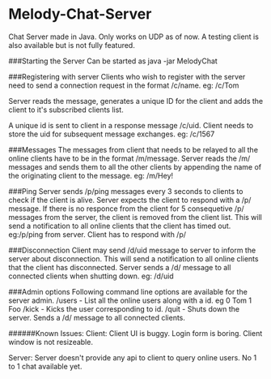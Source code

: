 # Melody-Chat-Server
Chat Server made in Java. Only works on UDP as of now.
A testing client is also available but is not fully featured.

###Starting the Server
Can be started as java -jar MelodyChat <port>

###Registering with server
Clients who wish to register with  the server need to  send a connection request in the format
/c/name.   eg: /c/Tom

Server reads the message, generates a unique ID for the client and adds the client to it's subscribed clients list.

A unique id is sent to client in a response message /c/uid. Client needs to store the uid for subsequent message exchanges.
eg: /c/1567

###Messages
The messages from client that needs to be relayed to all the online clients have to be in the format /m/message.
Server reads the /m/ messages and sends them to all the other clients by appending the name of the originating client
to the message.
eg: /m/Hey!

###Ping
Server sends /p/ping messages every 3 seconds to clients to check if the client is alive. Server expects the client to
respond with a /p/ message. If there is no responce from the client for 5 consequetive /p/ messages from the server, the client 
is removed from the client list. This will send a notification to all online clients that the client has timed out.
eg:/p/ping from server. Client has to respond with /p/

###Disconnection
Client may send /d/uid message to server to inform the server about disconnection. This will send a notification to all online
clients that the client has disconnected. Server sends a /d/ message to all connected clients when shutting down.
eg: /d/uid

###Admin options
Following command line options are available for the server admin. 
/users - List all the online users along with a id.  eg 0 Tom  1 Foo
/kick <id> - Kicks the user corresponding to id.
/quit - Shuts down the server. Sends a /d/ message to all connected clients.



######Known Issues:
Client:
Client UI is buggy. Login form is boring. Client window is not resizeable. 

Server:
Server doesn't provide any api to client to query online users. No 1 to 1 chat available yet.





